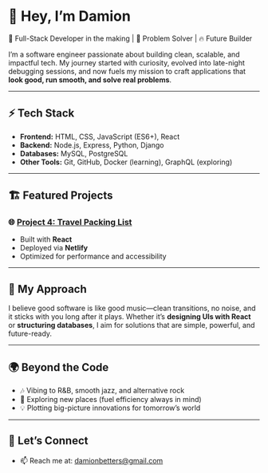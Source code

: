 # 👋 Hey, I’m Damion

🚀 Full-Stack Developer in the making | 🧠 Problem Solver | 🔥 Future Builder  

I’m a software engineer passionate about building clean, scalable, and impactful tech. My journey started with curiosity, evolved into late-night debugging sessions, and now fuels my mission to craft applications that **look good, run smooth, and solve real problems**.  

---

## ⚡ Tech Stack
- **Frontend:** HTML, CSS, JavaScript (ES6+), React  
- **Backend:** Node.js, Express, Python, Django  
- **Databases:** MySQL, PostgreSQL  
- **Other Tools:** Git, GitHub, Docker (learning), GraphQL (exploring)  

---

## 🏗️ Featured Projects  

<!--- ### 🔥 [Project 1: Weather App](#)  
A sleek weather application using **open-source APIs** with a fully custom UI/UX.  
- Built with **React + Node.js**  
- Hosted on **Vercel**  
- Features geolocation and real-time data updates  

### ⚙️ [Project 2: Smart Home Lighting](#)  
A Raspberry Pi-powered smart lighting system with modular scalability.  
- IoT + Python-based backend  
- Future integration with climate control & AI  
- Focused on clean tech and automation  

### 🌐 [Project 3: Portfolio Website](#)  
A responsive personal portfolio showcasing projects and skills.  
- Built with **React + TailwindCSS**  
- Deployed via **Netlify**  
- Optimized for performance and accessibility  --->

### 🌐 [Project 4: Travel Packing List](#)  
<!--- A responsive personal portfolio showcasing projects and skills. --->  
- Built with **React**  
- Deployed via **Netlify**  
- Optimized for performance and accessibility  

---

## 🎨 My Approach
I believe good software is like good music—clean transitions, no noise, and it sticks with you long after it plays. Whether it’s **designing UIs with React** or **structuring databases**, I aim for solutions that are simple, powerful, and future-ready.  

---

## 🌍 Beyond the Code
- 🎶 Vibing to R&B, smooth jazz, and alternative rock  
- 🚗 Exploring new places (fuel efficiency always in mind)  
- 💡 Plotting big-picture innovations for tomorrow’s world  

---
## 🤝 Let’s Connect
- 📫 Reach me at: damionbetters@gmail.com
<!--
- 💼 [LinkedIn](#)  
- 🌐 [Portfolio](#)  



👋 Hey, I’m Damion

🚀 Full-Stack Developer in the making | 🧠 Problem Solver | 🔥 Future Builder

I’m a software engineer with a passion for building clean, scalable, and impactful tech. My journey started with curiosity, evolved into late-night debugging sessions, and now fuels my mission to craft applications that look good, run smooth, and solve real problems.

⚡ Quick Highlights

🖥️ Currently mastering JavaScript, Node.js, and full-stack web development

📚 Background in Python, Django, and MySQL with a growing interest in AI & IoT

🎯 Focused on shipping projects, not just writing code

🏗️ Working on a long-term vision to build tech that improves everyday life

🎨 Style & Approach

I believe good software is like good music—clean transitions, no noise, and it sticks with you long after it plays. Whether it’s designing UIs with React or structuring databases, I aim for solutions that are simple, powerful, and future-ready.

🌍 Beyond the Code

When I’m not coding, I’m probably:

📊 Dreaming up future startups & scalable systems

🎶 Vibing to R&B, smooth jazz, and alternative rock

🚗 Exploring new places (fuel efficiency always in mind)

💡 Plotting big-picture innovations for tomorrow’s world

🤝 Let’s Connect

🌐 Portfolio

📫 Reach me at: your.email@example.com --->
